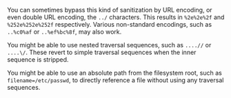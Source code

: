 You can sometimes bypass this kind of sanitization by URL encoding, or even double URL encoding, the `../` characters. This results in `%2e%2e%2f` and `%252e%252e%252f` respectively. Various non-standard encodings, such as `..%c0%af` or `..%ef%bc%8f`, may also work.

You might be able to use nested traversal sequences, such as `....//` or `....\/`. These revert to simple traversal sequences when the inner sequence is stripped.

You might be able to use an absolute path from the filesystem root, such as `filename=/etc/passwd`, to directly reference a file without using any traversal sequences.